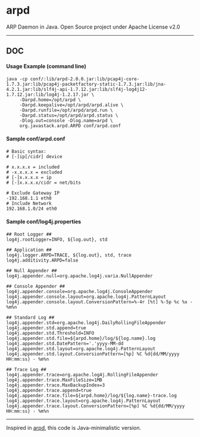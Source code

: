 # arpd

ARP Daemon in Java. Open Source project under Apache License v2.0

---

## DOC

#### Usage Example (command line)

    java -cp conf/:lib/arpd-2.0.0.jar:lib/pcap4j-core-1.7.3.jar:lib/pcap4j-packetfactory-static-1.7.3.jar:lib/jna-4.2.1.jar:lib/slf4j-api-1.7.12.jar:lib/slf4j-log4j12-1.7.12.jar:lib/log4j-1.2.17.jar \
         -Darpd.home=/opt/arpd \
         -Darpd.keepalive=/opt/arpd/arpd.alive \
         -Darpd.runfile=/opt/arpd/arpd.run \
         -Darpd.status=/opt/arpd/arpd.status \
         -Dlog.out=console -Dlog.name=arpd \
         org.javastack.arpd.ARPD conf/arpd.conf

#### Sample conf/arpd.conf

```properties
# Basic syntax:
# [-]ip[/cidr] device

# x.x.x.x = included
# -x.x.x.x = excluded
# [-]x.x.x.x = ip
# [-]x.x.x.x/cidr = net/bits

# Exclude Gateway IP
-192.168.1.1 eth0
# Include Network
192.168.1.0/24 eth0
```

#### Sample conf/log4j.properties

```properties
## Root Logger ##
log4j.rootLogger=INFO, ${log.out}, std

## Application ##
log4j.logger.ARPD=TRACE, ${log.out}, std, trace
log4j.additivity.ARPD=false

## Null Appender ##
log4j.appender.null=org.apache.log4j.varia.NullAppender

## Console Appender ##
log4j.appender.console=org.apache.log4j.ConsoleAppender
log4j.appender.console.layout=org.apache.log4j.PatternLayout
log4j.appender.console.layout.ConversionPattern=%-4r [%t] %-5p %c %x - %m%n

## Standard Log ##
log4j.appender.std=org.apache.log4j.DailyRollingFileAppender
log4j.appender.std.append=true
log4j.appender.std.Threshold=INFO
log4j.appender.std.file=${arpd.home}/log/${log.name}.log
log4j.appender.std.DatePattern='.'yyyy-MM-dd
log4j.appender.std.layout=org.apache.log4j.PatternLayout
log4j.appender.std.layout.ConversionPattern=[%p] %C %d{dd/MM/yyyy HH:mm:ss} - %m%n

## Trace Log ##
log4j.appender.trace=org.apache.log4j.RollingFileAppender
log4j.appender.trace.MaxFileSize=1MB
log4j.appender.trace.MaxBackupIndex=3
log4j.appender.trace.append=true
log4j.appender.trace.file=${arpd.home}/log/${log.name}-trace.log
log4j.appender.trace.layout=org.apache.log4j.PatternLayout
log4j.appender.trace.layout.ConversionPattern=[%p] %C %d{dd/MM/yyyy HH:mm:ss} - %m%n
```

---
Inspired in [arpd](https://linux.die.net/man/8/arpd), this code is Java-minimalistic version.
